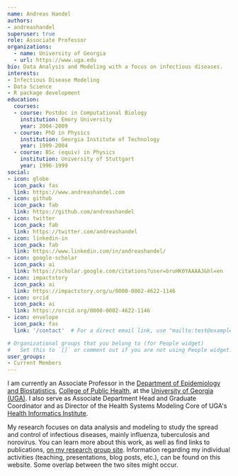 ```yaml
---
name: Andreas Handel
authors:
- andreashandel
superuser: true
role: Associate Professor
organizations:
  - name: University of Georgia 
  - url: https://www.uga.edu
bio: Data Analysis and Modeling with a focus on infectious diseases.  
interests:
- Infectious Disease Modeling
- Data Science
- R package development
education:
  courses:
  - course: Postdoc in Computational Biology
    institution: Emory University
    year: 2004-2009
  - course: PhD in Physics
    institution: Georgia Institute of Technology
    year: 1999-2004
  - course: BSc (equiv) in Physics
    institution: University of Stuttgart
    year: 1996-1999
social:
- icon: globe
  icon_pack: fas
  link: https://www.andreashandel.com
- icon: github
  icon_pack: fab
  link: https://github.com/andreashandel
- icon: twitter
  icon_pack: fab
  link: https://twitter.com/andreashandel
- icon: linkedin-in
  icon_pack: fab
  link: https://www.linkedin.com/in/andreashandel/
- icon: google-scholar
  icon_pack: ai
  link: https://scholar.google.com/citations?user=bruHK0YAAAAJ&hl=en
- icon: impactstory
  icon_pack: ai
  link: https://impactstory.org/u/0000-0002-4622-1146
- icon: orcid
  icon_pack: ai
  link: https://orcid.org/0000-0002-4622-1146
- icon: envelope
  icon_pack: fas
  link: '/contact'  # For a direct email link, use "mailto:test@example.org".

# Organizational groups that you belong to (for People widget)
#   Set this to `[]` or comment out if you are not using People widget.  
user_groups:
- Current Members
---
```


I am currently an Associate Professor in the [Department of Epidemiology and Biostatistics](https://publichealth.uga.edu/departments/epidemiology-biostatistics/),
[College of Public Health](https://www.publichealth.uga.edu/), at the [University of Georgia (UGA)](https://www.uga.edu/). I also serve as Associate Department Head and Graduate Coordinator and as Director of the Health Systems Modeling Core of UGA's [Health Informatics Institute](http://hii.publichealth.uga.edu/).

My research focuses on data analysis and modeling to study the spread and control of infectious diseases, mainly influenza, tuberculosis and norovirus. You can learn more about this work, as well as find links to publications, [on my research group site](https://handelgroup.uga.edu/). Information regarding my individual activities (teaching, presentations, blog posts, etc.), can be found on this website. Some overlap between the two sites might occur.


